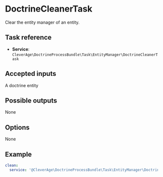 DoctrineCleanerTask
====================

Clear the entity manager of an entity.

Task reference
--------------

* **Service**: `CleverAge\DoctrineProcessBundle\Task\EntityManager\DoctrineCleanerTask`

Accepted inputs
---------------

A doctrine entity

Possible outputs
----------------

None

Options
-------

None

Example
-------

```yaml
clean:
  service: '@CleverAge\DoctrineProcessBundle\Task\EntityManager\DoctrineCleanerTask'
```